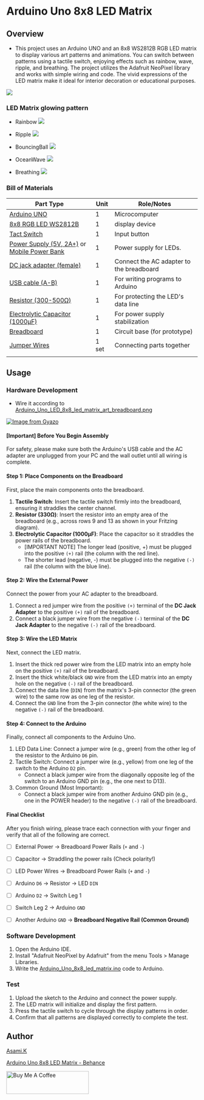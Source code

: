 # Arduino Uno 8x8 LED Matrix

## Overview

- This project uses an Arduino UNO and an 8x8 WS2812B RGB LED matrix to display various art patterns and animations. You can switch between patterns using a tactile switch, enjoying effects such as rainbow, wave, ripple, and breathing. The project utilizes the Adafruit NeoPixel library and works with simple wiring and code. The vivid expressions of the LED matrix make it ideal for interior decoration or educational purposes.

![](https://mir-s3-cdn-cf.behance.net/project_modules/max_3840_webp/2bd1c8229464473.68652fef58605.jpg)


### LED Matrix glowing pattern

- Rainbow
![](https://mir-s3-cdn-cf.behance.net/project_modules/max_3840_webp/e68a6a229464473.68652fef57f01.jpg)

- Ripple
![](https://mir-s3-cdn-cf.behance.net/project_modules/max_3840_webp/3cc74e229464473.68652fef5b1e3.jpg)

- BouncingBall
![](https://mir-s3-cdn-cf.behance.net/project_modules/max_3840_webp/204169229464473.68652fef54ef1.jpg)

- OceanWave
![](https://mir-s3-cdn-cf.behance.net/project_modules/max_3840_webp/813954229464473.68652fef55609.jpg)

- Breathing
![](https://mir-s3-cdn-cf.behance.net/project_modules/max_3840_webp/7d1379229464473.68652fef57857.jpg)


### Bill of Materials

| Part Type                                                                  | Unit  | Role/Notes                               |
| -------------------------------------------------------------------------- | ----- | ---------------------------------------- |
| [Arduino UNO](https://amzn.to/44nRXEA)                                     | 1     | Microcomputer                            |
| [8x8 RGB LED WS2812B](https://amzn.to/44cSo3p)                             | 1     | display device                           |
| [Tact Switch](https://amzn.to/3T0gNUF)                                     | 1     | Input button                             |
| [Power Supply (5V, 2A+)](https://amzn.to/4jZEIyu) or [Mobile Power Bank](https://amzn.to/449XEpG) | 1     | Power supply for LEDs.                   |
| [DC jack adapter (female)](https://amzn.to/3IdZI7k)                        | 1     | Connect the AC adapter to the breadboard |
| [USB cable (A-B)](https://amzn.to/407P2xg)                                 | 1     | For writing programs to Arduino          |
| [Resistor (300-500Ω)](https://amzn.to/4kMejW2)                             | 1     | For protecting the LED's data line       |
| [Electrolytic Capacitor (1000µF)](https://amzn.to/45ZOWLQ)                 | 1     | For power supply stabilization           |
| [Breadboard](https://amzn.to/40bMzlk)                                      | 1     | Circuit base (for prototype)             |
| [Jumper Wires](https://amzn.to/45voWYC)                                    | 1 set | Connecting parts together                |
|                                                                            |       |                                          |

<!-- ## Requirement -->

## Usage

### Hardware Development

-  Wire it according to [Arduino_Uno_LED_8x8_led_matrix_art_breadboard.png](https://github.com/asamiile/diy-electronics/blob/main/Arduino_Uno_8x8_led_matrix/diagrams/Fritzing/Arduino_Uno_LED_8x8_led_matrix_art_bb.png)

[![Image from Gyazo](https://i.gyazo.com/d4c205e1af4648523a3a9dd021e60e1f.png)](https://gyazo.com/d4c205e1af4648523a3a9dd021e60e1f)

#### [Important] Before You Begin Assembly

For safety, please make sure both the Arduino's USB cable and the AC adapter are unplugged from your PC and the wall outlet until all wiring is complete.

#### Step 1: Place Components on the Breadboard

First, place the main components onto the breadboard.

1. **Tactile Switch**: Insert the tactile switch firmly into the breadboard, ensuring it straddles the center channel.
2. **Resistor (330Ω)**: Insert the resistor into an empty area of the breadboard (e.g., across rows 9 and 13 as shown in your Fritzing diagram).
3. **Electrolytic Capacitor (1000µF)**: Place the capacitor so it straddles the power rails of the breadboard.
   - [IMPORTANT NOTE] The longer lead (positive, +) must be plugged into the positive `(+)` rail (the column with the red line).
    - The shorter lead (negative, -) must be plugged into the negative `(-)` rail (the column with the blue line).

#### Step 2: Wire the External Power

Connect the power from your AC adapter to the breadboard.

1. Connect a red jumper wire from the positive `(+)` terminal of the **DC Jack Adapter** to the positive `(+)` rail of the breadboard.
2. Connect a black jumper wire from the negative `(-)` terminal of the **DC Jack Adapter** to the negative `(-)` rail of the breadboard.

#### Step 3: Wire the LED Matrix

Next, connect the LED matrix.

1. Insert the thick red power wire from the LED matrix into an empty hole on the positive `(+)` rail of the breadboard.
2. Insert the thick white/black `GND` wire from the LED matrix into an empty hole on the negative `(-)` rail of the breadboard.
3. Connect the data line (`DIN`) from the matrix's 3-pin connector (the green wire) to the same row as one leg of the resistor.
4. Connect the `GND` line from the 3-pin connector (the white wire) to the negative `(-)` rail of the breadboard.

#### Step 4: Connect to the Arduino

Finally, connect all components to the Arduino Uno.

1. LED Data Line: Connect a jumper wire (e.g., green) from the other leg of the resistor to the Arduino `D6` pin.
2. Tactile Switch:
Connect a jumper wire (e.g., yellow) from one leg of the switch to the Arduino `D2` pin.
    - Connect a black jumper wire from the diagonally opposite leg of the switch to an Arduino GND pin (e.g., the one next to D13).
3. Common Ground (Most Important):
    - Connect a black jumper wire from another Arduino GND pin (e.g., one in the POWER header) to the negative `(-)` rail of the breadboard.

#### Final Checklist

After you finish wiring, please trace each connection with your finger and verify that all of the following are correct.

- [ ] External Power → Breadboard Power Rails (`+` and `-`)
- [ ] Capacitor → Straddling the power rails (Check polarity!)
- [ ] LED Power Wires → Breadboard Power Rails (`+` and `-`)
- [ ] Arduino `D6` → Resistor → LED `DIN`
- [ ] Arduino `D2` → Switch Leg 1
- [ ] Switch Leg 2 → Arduino `GND`
- [ ] Another Arduino `GND` → **Breadboard Negative Rail (Common Ground)**


### Software Development

1. Open the Arduino IDE.
2. Install "Adafruit NeoPixel by Adafruit" from the menu Tools > Manage Libraries.
3. Write the [Arduino_Uno_8x8_led_matrix.ino](Arduino_Uno_8x8_led_matrix/sketch/Arduino_Uno_8x8_led_matrix/Arduino_Uno_8x8_led_matrix.ino) code to Arduino.

### Test

1. Upload the sketch to the Arduino and connect the power supply.
2. The LED matrix will initialize and display the first pattern.
3. Press the tactile switch to cycle through the display patterns in order.
4. Confirm that all patterns are displayed correctly to complete the test.


<!-- ## Features -->

<!-- ## Directory 

<!-- ## Reference -->


## Author

[Asami.K](https://asami.tokyo/)

[Arduino Uno 8x8 LED Matrix - Behance](https://www.behance.net/gallery/229464473/Arduino-Uno-8x8-LED-Matrix)

<a href="https://www.buymeacoffee.com/asamiile" target="_blank"><img src="https://cdn.buymeacoffee.com/buttons/v2/default-yellow.png" alt="Buy Me A Coffee" style="height: 60px !important;width: 217px !important;" ></a>
